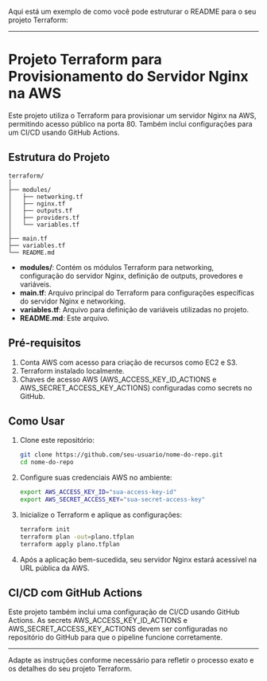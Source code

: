Aqui está um exemplo de como você pode estruturar o README para o seu projeto Terraform:

---

# Projeto Terraform para Provisionamento do Servidor Nginx na AWS

Este projeto utiliza o Terraform para provisionar um servidor Nginx na AWS, permitindo acesso público na porta 80. Também inclui configurações para um CI/CD usando GitHub Actions.

## Estrutura do Projeto

```
terraform/
│
├── modules/
│   ├── networking.tf
│   ├── nginx.tf
│   ├── outputs.tf
│   ├── providers.tf
│   └── variables.tf
│
├── main.tf
├── variables.tf
└── README.md
```

- **modules/**: Contém os módulos Terraform para networking, configuração do servidor Nginx, definição de outputs, provedores e variáveis.
- **main.tf**: Arquivo principal do Terraform para configurações específicas do servidor Nginx e networking.
- **variables.tf**: Arquivo para definição de variáveis utilizadas no projeto.
- **README.md**: Este arquivo.

## Pré-requisitos

1. Conta AWS com acesso para criação de recursos como EC2 e S3.
2. Terraform instalado localmente.
3. Chaves de acesso AWS (AWS_ACCESS_KEY_ID_ACTIONS e AWS_SECRET_ACCESS_KEY_ACTIONS) configuradas como secrets no GitHub.

## Como Usar

1. Clone este repositório:

   ```bash
   git clone https://github.com/seu-usuario/nome-do-repo.git
   cd nome-do-repo
   ```

2. Configure suas credenciais AWS no ambiente:

   ```bash
   export AWS_ACCESS_KEY_ID="sua-access-key-id"
   export AWS_SECRET_ACCESS_KEY="sua-secret-access-key"
   ```

3. Inicialize o Terraform e aplique as configurações:

   ```bash
   terraform init
   terraform plan -out=plano.tfplan
   terraform apply plano.tfplan
   ```

4. Após a aplicação bem-sucedida, seu servidor Nginx estará acessível na URL pública da AWS.

## CI/CD com GitHub Actions

Este projeto também inclui uma configuração de CI/CD usando GitHub Actions. As secrets AWS_ACCESS_KEY_ID_ACTIONS e AWS_SECRET_ACCESS_KEY_ACTIONS devem ser configuradas no repositório do GitHub para que o pipeline funcione corretamente.

---

Adapte as instruções conforme necessário para refletir o processo exato e os detalhes do seu projeto Terraform.